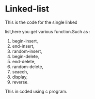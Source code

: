 # Linked-list
This is the code for the single linked

 list,here you get various function.Such as :

1. begin-insert,
2. end-insert,
3. random-insert,
4. begin-delete,
5. end-delete,
6. random-delete,
7. seaech,
8. display,
9. reverse.

This in coded using c program.
